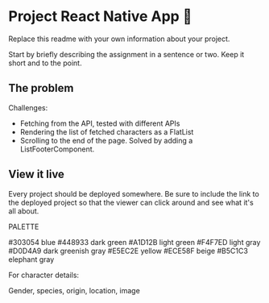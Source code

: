 # Project React Native App 📱

Replace this readme with your own information about your project.

Start by briefly describing the assignment in a sentence or two. Keep it short and to the point.

## The problem

Challenges:

- Fetching from the API, tested with different APIs
- Rendering the list of fetched characters as a FlatList
- Scrolling to the end of the page. Solved by adding a ListFooterComponent.

## View it live

Every project should be deployed somewhere. Be sure to include the link to the deployed project so that the viewer can click around and see what it's all about.

PALETTE

#303054 blue
#448933 dark green
#A1D12B light green
#F4F7ED light gray
#D0D4A9 dark greenish gray
#E5EC2E yellow
#ECE58F beige
#B5C1C3 elephant gray

For character details:

Gender, species, origin, location, image
